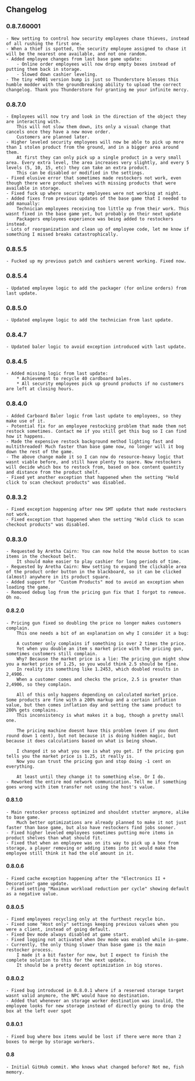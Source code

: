## Changelog
### 0.8.7.60001
	- New setting to control how security employees chase thieves, instead of all rushing the first one.
	- When a thief is spotted, the security employee assigned to chase it will be the nearest one available, and not one random.
	- Added employee changes from last base game update:
		- Online order employees will now drop empty boxes instead of putting them back in storage.
		- Slowed down cashier leveling.
	- The tiny +0001 version bump is just so Thunderstore blesses this humble modder with the groundbreaking ability to upload the correct changelog. Thank you Thunderstore for granting me your infinite mercy.
### 0.8.7.0
	- Employees will now try and look in the direction of the object they are interacting with. 
		This will not slow them down, its only a visual change that cancels once they have a new move order.
		Customers are planned later.
	- Higher leveled security employees will now be able to pick up more than 1 stolen product from the ground, and in a bigger area around them.
		At first they can only pick up a single product in a very small area. Every extra level, the area increases very slightly, and every 5 levels (5, 10, 15, etc) they can take an extra product.
		This can be disabled or modified in the settings.
	- Fixed elusive error that sometimes made restockers not work, even though there were product shelves with missing products that were available in storage.
	- Fixed fuck up where security employees were not working at night.
	- Added fixes from previous updates of the base game that I needed to add manually:
		Technician employees receiving too little xp from their work. This wasnt fixed in the base game yet, but probably on their next update
		Packagers employees experience was being added to restockers instead.
	- Lots of reorganization and clean up of employee code, let me know if something I missed breaks catastrophically.
### 0.8.5.5
	- Fucked up my previous patch and cashiers werent working. Fixed now.
### 0.8.5.4
	- Updated employee logic to add the packager (for online orders) from last update.
### 0.8.5.0
	- Updated employee logic to add the technician from last update.
### 0.8.4.7
	- Updated baler logic to avoid exception introduced with last update.
### 0.8.4.5
	- Added missing logic from last update: 
		* Achievement to recycle 40 cardboard bales.
		* All security employees pick up ground products if no customers are left at closing hours.
### 0.8.4.0
	- Added Carboard Baler logic from last update to employees, so they make use of it.
	- Potential fix for an employee restocking problem that made them not restock sometimes. Contact me if you still get this bug so I can find how it happens.
	- Made the expensive restock background method lighting fast and multithreaded! Much faster than base game now, no longer will it bog down the rest of the game.
	- The above change made it so I can now do resource-heavy logic that wasnt viable before, and still have plenty to spare. Now restockers will decide which box to restock from, based on box content quantity and distance from the product shelf.
	- Fixed yet another exception that happened when the setting "Hold click to scan checkout products" was disabled.
### 0.8.3.2
	- Fixed exception happening after new SMT update that made restockers not work.
	- Fixed exception that happened when the setting "Hold click to scan checkout products" was disabled.
### 0.8.3.0
	- Requested by Aretha Cairn: You can now hold the mouse button to scan items in the checkout belt.
		It should make easier to play cashier for long periods of time.
	- Requested by Aretha Cairn: New setting to expand the clickable area of the product order button in the blackboard, so it can be clicked (almost) anywhere in its product square.
	- Added support for "Custom Products" mod to avoid an exception when loading the game.
	- Removed debug log from the pricing gun fix that I forgot to remove. Oh no.
#### 0.8.2.0
	- Pricing gun fixed so doubling the price no longer makes customers complain.
		This one needs a bit of an explanation on why I consider it a bug:

		A customer only complains if something is over 2 times the price.
		Yet when you double an item s market price with the pricing gun, sometimes customers still complain. 
		Why? Because the market price is a lie: The pricing gun might show you a market price of 1.25, so you would think 2.5 should be fine. 
		In reality its something like 1.2453, which doubled results in 2,4906. 
		When a customer comes and checks the price, 2.5 is greater than 2,4906, so they complain.

		All of this only happens depending on calculated market price. Some products are fine with a 200% markup and a certain inflation value, but then comes inflation day and setting the same product to 200% gets complains.
		This inconsistency is what makes it a bug, though a pretty small one.

		The pricing machine doesnt have this problem (even if you dont round down 1 cent), but not because it is doing hidden magic, but because it does calculations based on what is being shown.
			
		I changed it so what you see is what you get. If the pricing gun tells you the market price is 1.25, it really is. 
		Now you can trust the pricing gun and stop doing -1 cent on everything.

		At least until they change it to something else. Or I do.
	- Reworked the entire mod network communication. Tell me if something goes wrong with item transfer not using the host's value.
#### 0.8.1.0
	- Main restocker process optimized and shouldnt stutter anymore, alike to base game.
		Much better optimizations are already planned to make it not just faster than base game, but also have restockers find jobs sooner.
	- Fixed higher leveled employees sometimes putting more items in product shelves than what should fit.
	- Fixed that when an employee was on its way to pick up a box from storage, a player removing or adding items into it would make the employee still think it had the old amount in it.
#### 0.8.0.6
	- Fixed cache exception happening after the "Electronics II + Decoration" game update.
	- Fixed setting "Maximum workload reduction per cycle" showing default as a negative value.
#### 0.8.0.5
	- Fixed employees recycling only at the furthest recycle bin.
	- Fixed some "Host only" settings keeping previous values when you were a client, instead of going default.
	- Fixed Dev mode always disabled at game start.
	- Fixed logging not activated when Dev mode was enabled while in-game.
	- Currently, the only thing slower than base game is the main restocker process.
		I made it a bit faster for now, but I expect to finish the complete solution to this for the next update. 
		It should be a pretty decent optimization in big stores.
#### 0.8.0.2
	- Fixed bug introduced in 0.8.0.1 where if a reserved storage target wasnt valid anymore, the NPC would have no destination.
	- Added that whenever an storage worker destination was invalid, the employee looks for new storage instead of directly going to drop the box at the left over spot
#### 0.8.0.1
	- Fixed bug where box items would be lost if there were more than 2 boxes to merge by storage workers.
#### 0.8
	- Initial GitHub commit. Who knows what changed before? Not me, fish memory.